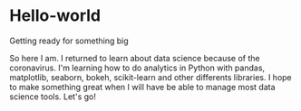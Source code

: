 # Hello-world
Getting ready for something big

So here I am. I returned to learn about data science because of the coronavirus. I'm learning how to do analytics in Python with pandas, matplotlib, seaborn, bokeh, scikit-learn and other differents libraries. I hope to make something great when I will have be able to manage most data science tools. Let's go!
